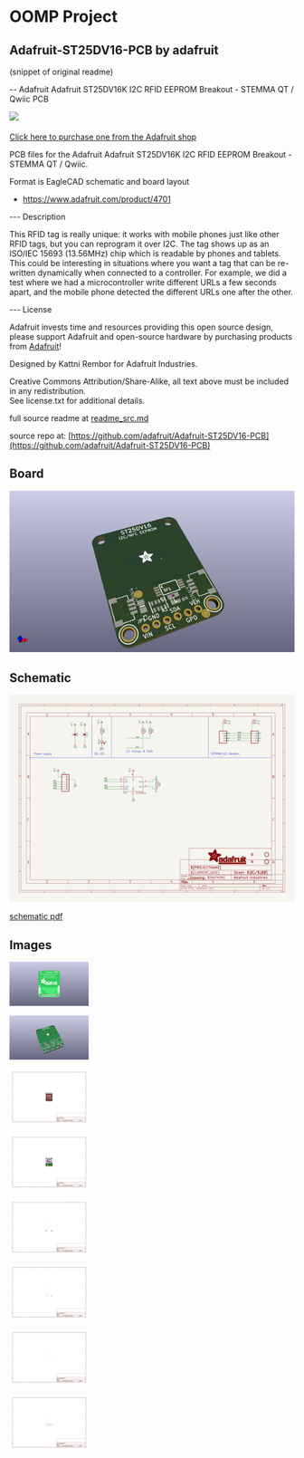# OOMP Project  
## Adafruit-ST25DV16-PCB  by adafruit  
  
(snippet of original readme)  
  
-- Adafruit Adafruit ST25DV16K I2C RFID EEPROM Breakout - STEMMA QT / Qwiic PCB  
  
<a href="http://www.adafruit.com/products/4701"><img src="assets/4701.jpg?raw=true" width="500px"><br/>  
Click here to purchase one from the Adafruit shop</a>  
  
PCB files for the Adafruit Adafruit ST25DV16K I2C RFID EEPROM Breakout - STEMMA QT / Qwiic.   
  
Format is EagleCAD schematic and board layout  
* https://www.adafruit.com/product/4701  
  
--- Description  
  
This RFID tag is really unique: it works with mobile phones just like other RFID tags, but you can reprogram it over I2C. The tag shows up as an ISO/IEC 15693 (13.56MHz) chip which is readable by phones and tablets. This could be interesting in situations where you want a  tag that can be re-written dynamically when connected to a controller. For example, we did a test where we had a microcontroller write different URLs a few seconds apart, and the mobile phone detected the different URLs one after the other.  
  
--- License  
  
Adafruit invests time and resources providing this open source design, please support Adafruit and open-source hardware by purchasing products from [Adafruit](https://www.adafruit.com)!  
  
Designed by Kattni Rembor for Adafruit Industries.  
  
Creative Commons Attribution/Share-Alike, all text above must be included in any redistribution.   
See license.txt for additional details.  
  
  full source readme at [readme_src.md](readme_src.md)  
  
source repo at: [https://github.com/adafruit/Adafruit-ST25DV16-PCB](https://github.com/adafruit/Adafruit-ST25DV16-PCB)  
## Board  
  
[![working_3d.png](working_3d_600.png)](working_3d.png)  
## Schematic  
  
[![working_schematic.png](working_schematic_600.png)](working_schematic.png)  
  
[schematic pdf](working_schematic.pdf)  
## Images  
  
[![working_3D_bottom.png](working_3D_bottom_140.png)](working_3D_bottom.png)  
  
[![working_3D_top.png](working_3D_top_140.png)](working_3D_top.png)  
  
[![working_assembly_page_01.png](working_assembly_page_01_140.png)](working_assembly_page_01.png)  
  
[![working_assembly_page_02.png](working_assembly_page_02_140.png)](working_assembly_page_02.png)  
  
[![working_assembly_page_03.png](working_assembly_page_03_140.png)](working_assembly_page_03.png)  
  
[![working_assembly_page_04.png](working_assembly_page_04_140.png)](working_assembly_page_04.png)  
  
[![working_assembly_page_05.png](working_assembly_page_05_140.png)](working_assembly_page_05.png)  
  
[![working_assembly_page_06.png](working_assembly_page_06_140.png)](working_assembly_page_06.png)  
